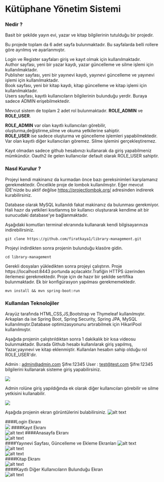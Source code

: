 # Kütüphane Yönetim Sistemi 

### Nedir ? 
Basit bir şekilde yayın evi, yazar ve kitap bilgilerinin tutulduğu bir projedir.

Bu projede toplam da 6 adet sayfa bulunmaktadır. Bu sayfalarda belli rollere göre ayrılmış ve ayarlanmıştır. 

Login ve Register sayfaları giriş ve kayıt olmak için kullanılmaktadır.   
Author sayfası, yeni bir yazar kaydı, yazar güncelleme ve silme işlemi için kullanılmaktadır.  
Publisher sayfası, yeni bir yayınevi kaydı, yayınevi güncelleme ve yayınevi işlemi için kullanılmaktadır.  
Book sayfası, yeni bir kitap kaydı, kitap güncelleme ve kitap işlemi için kullanılmaktadır.  
Users sayfası, kayıtlı kullanıcıların bilgilerinin bulunduğu yerdir. Buraya sadece ADMIN erişebilmektedir.  

Mevcut sistem de toplam 2 adet rol bulunmaktadır. **ROLE_ADMIN** ve **ROLE_USER**.   

**ROLE_ADMIN** var olan kayıtlı kullanıcıları görebilir, oluşturma,değiştirme,silme ve okuma yetkilerine sahiptir.  
**ROLE_USER** ise sadece oluşturma ve güncelleme işlemleri yapabilmektedir. Var olan kayıtlı diğer kullanıcıları göremez. Silme işlemini gerçekleştiremez.  

Kayıt olmadan sadece github hesabınızı kullanarak da giriş yapabilmeniz mümkündür. Oauth2 ile gelen kullanıcılar default olarak ROLE_USER sahiptir.

### Nasıl Kurulur ? 

Projeyi kendi makinanız da kurmadan önce bazı gereksinimleri karşılamanız gerekmektedir. Öncelikle proje de lombok kullanılmıştır. Eğer mevcut IDE'nizde bu aktif değilse https://projectlombok.org/ adresinden indirerek kurabilirsiniz. 

Database olarak MySQL kullanıldı fakat makinanız da bulunması gerekmiyor. Hali hazır da yetkileri kısıtlanmış bir kullanıcı oluşturarak kendime ait bir sunucudaki database'ye bağlanmaktadır.

Aşağıdaki komutları terminal ekranında kullanarak kendi bilgisayarınıza indirebilirsiniz.

```
git clone https://github.com/firatkaya1/library-management.git 
```
Projeyi indirdikten sonra projenin bulunduğu klasöre gidin.

```
cd library-management
```
Gerekli dosyaları yükledikten sonra projeyi çalıştırın. Proje https://localhost:8443 portunda açılacaktır.Trafiğin HTTPS üzerinden
ilerlemesi gerekmektedir. Proje için de hazır bir şekilde sertifika bulunmaktadır. Ek bir konfigürasyon yapılması gerekmemektedir.
```
mvn install && mvn spring-boot:run
```
### Kullanılan Teknolojiler

Arayüz tarafında HTML,CSS,JS,Bootstrap ve Thymeleaf kullanılmıştır. Arkaplan da ise Spring Boot, Spring Security, Spring JPA, MySQL kullanılmıştır.Database optimizasyonunu artırabilmek için HikariPool kullanılmıştır.

Aşağıda projenin çalıştırıldıktan sonra 1 dakikalık bir kısa videosu bulunmaktadır. Burada Github hesabı kullanılarak giriş yapılmış, Yazar,yayınevi ve kitap eklenmiştir. Kullanılan hesabın sahip olduğu rol ROLE_USER'dir.

Admin : admin@admin.com Şifre:12345
User  : test@test.com   Şifre:12345 bilgilerini kullanarak sisteme giriş yapabilirsiniz.




![](https://github.com/firatkaya1/library-management/blob/master/src/main/resources/static/assets/user.gif)

Admin rolüne giriş yapıldığında ek olarak diğer kullanıcıları görebilir ve silme yetkisini kullanabilir. 

![](https://github.com/firatkaya1/library-management/blob/master/src/main/resources/static/assets/admin.gif)

Aşağıda projenin ekran görüntülerini bulabilirsiniz. 
![alt text]()

####Login Ekranı  
![](https://github.com/firatkaya1/library-management/blob/master/src/main/resources/static/assets/admin.gif)
####Kayıt Ekranı  
![alt text](https://github.com/firatkaya1/library-management/blob/master/src/main/resources/static/assets/register.png)
####Anasayfa Ekranı  
![alt text](https://github.com/firatkaya1/library-management/blob/master/src/main/resources/static/assets/home.png)  
####Yayınevi Sayfası, Güncelleme ve Ekleme Ekranları
![alt text](https://github.com/firatkaya1/library-management/blob/master/src/main/resources/static/assets/publisher.png)  
![alt text](https://github.com/firatkaya1/library-management/blob/master/src/main/resources/static/assets/publisheradd.png)  
![alt text](https://github.com/firatkaya1/library-management/blob/master/src/main/resources/static/assets/publisherupdate.png)  
####Kitap Ekranı  
![alt text](https://github.com/firatkaya1/library-management/blob/master/src/main/resources/static/assets/bookadd.png)  
####Kayıtlı Diğer Kullanıcıların Bulunduğu Ekran  
![alt text](https://github.com/firatkaya1/library-management/blob/master/src/main/resources/static/assets/users.png)  







